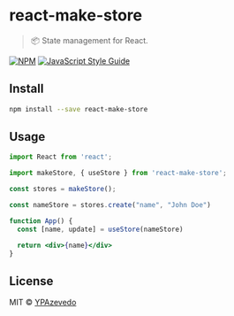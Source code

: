 # react-make-store

> 📦 State management for React.

[![NPM](https://img.shields.io/npm/v/react-make-store.svg)](https://www.npmjs.com/package/react-make-store) [![JavaScript Style Guide](https://img.shields.io/badge/code_style-standard-brightgreen.svg)](https://standardjs.com)

## Install

```bash
npm install --save react-make-store
```

## Usage

```jsx
import React from 'react';

import makeStore, { useStore } from 'react-make-store';

const stores = makeStore();

const nameStore = stores.create("name", "John Doe")

function App() {
  const [name, update] = useStore(nameStore)

  return <div>{name}</div>
}
```

## License

MIT © [YPAzevedo](https://github.com/YPAzevedo)
